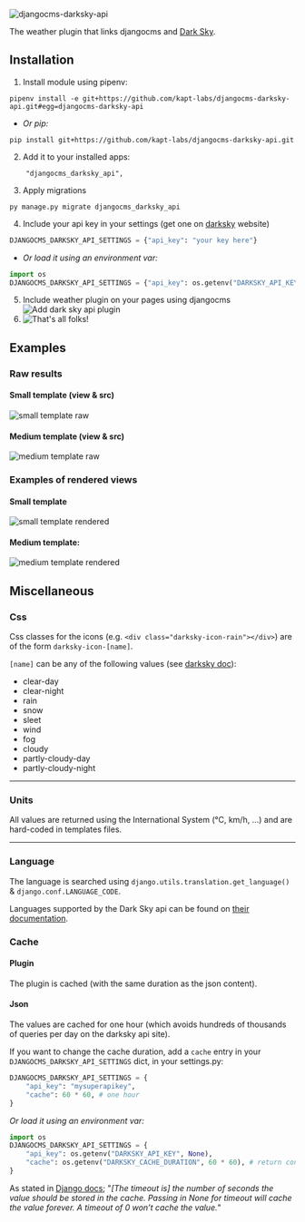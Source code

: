 ![djangocms-darksky-api](https://user-images.githubusercontent.com/45763865/72344245-0c42f180-36d1-11ea-9240-d9be9c81ddfb.png)

The weather plugin that links djangocms and [Dark Sky](https://darksky.net/).

## Installation


 1. Install module using pipenv:
 ```
 pipenv install -e git+https://github.com/kapt-labs/djangocms-darksky-api.git#egg=djangocms-darksky-api
 ```
 * *Or pip:*
 ```
 pip install git+https://github.com/kapt-labs/djangocms-darksky-api.git
 ```
 2. Add it to your installed apps:
 ```
     "djangocms_darksky_api",
 ```
 3. Apply migrations
 ```
 py manage.py migrate djangocms_darksky_api
 ```
 4. Include your api key in your settings (get one on [darksky](https://darksky.net/dev) website)
 ```python
 DJANGOCMS_DARKSKY_API_SETTINGS = {"api_key": "your key here"}
 ```
 * *Or load it using an environment var:*
 ```python
 import os
 DJANGOCMS_DARKSKY_API_SETTINGS = {"api_key": os.getenv("DARKSKY_API_KEY", None)}
 ```
 5. Include weather plugin on your pages using djangocms
 ![Add dark sky api plugin](https://user-images.githubusercontent.com/45763865/72329144-83b65800-36b4-11ea-832a-f87c32ba95e1.png)
 6. ![That's all folks!](https://i.imgur.com/o2Tcd2E.png)

## Examples

### Raw results

#### Small template (view & src)

![small template raw](https://user-images.githubusercontent.com/45763865/72333114-92ecd400-36bb-11ea-86ff-60bbdf21db9c.png)

#### Medium template (view & src)

![medium template raw](https://user-images.githubusercontent.com/45763865/72333144-a13af000-36bb-11ea-9890-27eb37636145.png)

### Examples of rendered views

#### Small template

![small template rendered](https://user-images.githubusercontent.com/45763865/72326793-2ae4c080-36b0-11ea-9e51-614c845b382d.png)

#### Medium template:

![medium template rendered](https://user-images.githubusercontent.com/45763865/72326898-5d8eb900-36b0-11ea-90b5-9efa40fb3caf.png)

## Miscellaneous

### Css

Css classes for the icons (e.g. `<div class="darksky-icon-rain"></div>`) are of the form `darksky-icon-[name]`.

`[name]` can be any of the following values (see [darksky doc](https://darksky.net/dev/docs#data-point)):
 * clear-day
 * clear-night
 * rain
 * snow
 * sleet
 * wind
 * fog
 * cloudy
 * partly-cloudy-day
 * partly-cloudy-night

----

### Units

All values are returned using the International System (°C, km/h, ...) and are hard-coded in templates files.

----

### Language

The language is searched using `django.utils.translation.get_language()` & `django.conf.LANGUAGE_CODE`.

Languages supported by the Dark Sky api can be found on [their documentation](https://darksky.net/dev/docs#request-parameters).

### Cache

#### Plugin

The plugin is cached (with the same duration as the json content).

#### Json

The values are cached for one hour (which avoids hundreds of thousands of queries per day on the darksky api site).

If you want to change the cache duration, add a `cache` entry in your `DJANGOCMS_DARKSKY_API_SETTINGS` dict, in your settings.py:

```python
DJANGOCMS_DARKSKY_API_SETTINGS = {
    "api_key": "mysuperapikey",
    "cache": 60 * 60, # one hour
}
```

*Or load it using an environment var:*
```python
import os
DJANGOCMS_DARKSKY_API_SETTINGS = {
    "api_key": os.getenv("DARKSKY_API_KEY", None),
    "cache": os.getenv("DARKSKY_CACHE_DURATION", 60 * 60), # return content of DARKSKY_CACHE_DURATION if it exists, or one hour if it doesn't
}
```

As stated in [Django docs](https://docs.djangoproject.com/en/3.0/topics/cache/#basic-usage); "*[The timeout is] the number of seconds the value should be stored in the cache. Passing in None for timeout will cache the value forever. A timeout of 0 won’t cache the value.*"
